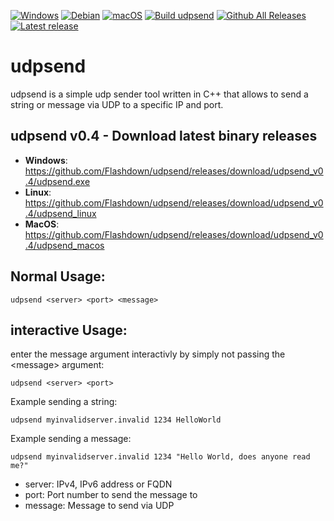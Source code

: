 [![Windows](https://custom-icon-badges.demolab.com/badge/Windows-0078D6?logo=windows11&logoColor=white)](#) [![Debian](https://img.shields.io/badge/Debian-A81D33?logo=debian&logoColor=fff)](#) [![macOS](https://img.shields.io/badge/macOS-000000?logo=apple&logoColor=F0F0F0)](#)
[![Build udpsend](https://github.com/Flashdown/udpsend/actions/workflows/build.yml/badge.svg)](https://github.com/Flashdown/udpsend/actions/workflows/build.yml) [![Github All Releases](https://img.shields.io/github/downloads/Flashdown/udpsend/total.svg)](https://github.com/Flashdown/udpsend/releases/latest) [![Latest release](https://img.shields.io/github/v/release/Flashdown/udpsend?color=blue&label=latest%20release)](https://github.com/Flashdown/udpsend/releases/latest)

# udpsend 
udpsend is a simple udp sender tool written in C++ that allows to send a string or message via UDP to a specific IP and port.

## udpsend v0.4 - Download latest binary releases

* **Windows**: https://github.com/Flashdown/udpsend/releases/download/udpsend_v0.4/udpsend.exe
* **Linux**: https://github.com/Flashdown/udpsend/releases/download/udpsend_v0.4/udpsend_linux
* **MacOS**: https://github.com/Flashdown/udpsend/releases/download/udpsend_v0.4/udpsend_macos

## Normal Usage:

```console
udpsend <server> <port> <message>
```
## interactive Usage:
enter the message argument interactivly by simply not passing the \<message\> argument:
```console
udpsend <server> <port> 
```

Example sending a string:
```console
udpsend myinvalidserver.invalid 1234 HelloWorld
```
Example sending a message:
```console
udpsend myinvalidserver.invalid 1234 "Hello World, does anyone read me?"
```
* server: IPv4, IPv6 address or FQDN
* port:   Port number to send the message to
* message: Message to send via UDP
